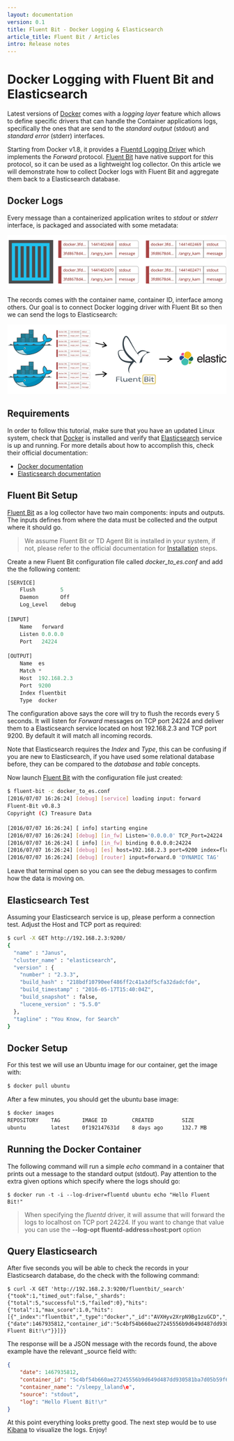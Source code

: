 ```yaml
---
layout: documentation
version: 0.1
title: Fluent Bit - Docker Logging & Elasticsearch
article_title: Fluent Bit / Articles
intro: Release notes
---
```


# Docker Logging with Fluent Bit and Elasticsearch

Latest versions of [Docker](http://www.docker.com) comes with a _logging layer_ feature which allows to define specific drivers that can handle the Container applications logs, specifically the ones that are send to the _standard output_ (stdout) and _standard error_ (stderr) interfaces.

Starting from Docker v1.8, it provides a [Fluentd Logging Driver](https://docs.docker.com/engine/admin/logging/fluentd/) which implements the _Forward_ protocol. [Fluent Bit](http://fluentbit.io) have native support for this protocol, so it can be used as a lightweight log collector. On this article we will demonstrate how to collect Docker logs with Fluent Bit and aggregate them back to a Elasticsearch database.

## Docker Logs

Every message than a containerized application writes to _stdout_ or _stderr_ interface, is packaged and associated with some metadata:

![](imgs/docker_container_messages.png)

The records comes with the container name, container ID, interface among others. Our goal is to connect Docker logging driver with Fluent Bit so then we can send the logs to Elasticsearch:

![](imgs/docker_flow_flb_elastic.png)


## Requirements

In order to follow this tutorial, make sure that you have an updated Linux system, check that [Docker](http://www.docker.com) is installed and verify that [Elasticsearch](http://www.elasticsearch.com) service is up and running. For more details about how to accomplish this, check their official documentation:

- [Docker documentation](https://docs.docker.com/engine/installation/linux/)
- [Elasticsearch documentation](https://www.elastic.co/guide/en/elasticsearch/reference/current/setup.html)

## Fluent Bit Setup

[Fluent Bit](http://fluentbit.io) as a log collector have two main components: inputs and outputs. The inputs defines from where the data must be collected and the output where it should go.

> We assume Fluent Bit or TD Agent Bit is installed in your system, if not, please refer to the official documentation for [Installation](http://fluentbit.io/documentation/0.8/installation/index.html) steps.

Create a new Fluent Bit configuration file called _docker\_to\_es.conf_ and add the the following content:

```python
[SERVICE]
    Flush        5
    Daemon       Off
    Log_Level    debug

[INPUT]
    Name   forward
    Listen 0.0.0.0
    Port   24224

[OUTPUT]
    Name  es
    Match *
    Host  192.168.2.3
    Port  9200
    Index fluentbit
    Type  docker
```

The configuration above says the core will try to flush the records every 5 seconds. It will listen for _Forward_ messages on TCP port 24224 and deliver them to a Elasticsearch service located on host 192.168.2.3 and TCP port 9200. By default it will match all incoming records.

Note that Elasticsearch requires the _Index_ and _Type_, this can be confusing if you are new to Elasticsearch, if you have used some relational database before, they can be compared to the _database_ and _table_ concepts.

Now launch [Fluent Bit](http://fluentbit.io) with the configuration file just created:

```bash
$ fluent-bit -c docker_to_es.conf
[2016/07/07 16:26:24] [debug] [service] loading input: forward
Fluent-Bit v0.8.3
Copyright (C) Treasure Data

[2016/07/07 16:26:24] [ info] starting engine
[2016/07/07 16:26:24] [debug] [in_fw] Listen='0.0.0.0' TCP_Port=24224
[2016/07/07 16:26:24] [ info] [in_fw] binding 0.0.0.0:24224
[2016/07/07 16:26:24] [debug] [es] host=192.168.2.3 port=9200 index=fluentbit type=docker
[2016/07/07 16:26:24] [debug] [router] input=forward.0 'DYNAMIC TAG'
```

Leave that terminal open so you can see the debug messages to confirm how the data is moving on.

## Elasticsearch Test

Assuming your Elasticsearch service is up, please perform a connection test. Adjust the Host and TCP port as required:

```bash
$ curl -X GET http://192.168.2.3:9200/
{
  "name" : "Janus",
  "cluster_name" : "elasticsearch",
  "version" : {
    "number" : "2.3.3",
    "build_hash" : "218bdf10790eef486ff2c41a3df5cfa32dadcfde",
    "build_timestamp" : "2016-05-17T15:40:04Z",
    "build_snapshot" : false,
    "lucene_version" : "5.5.0"
  },
  "tagline" : "You Know, for Search"
}
```

## Docker Setup

For this test we will use an Ubuntu image for our container, get the image with:

```bash
$ docker pull ubuntu
```

After a few minutes, you should get the ubuntu base image:

```bash
$ docker images
REPOSITORY    TAG       IMAGE ID        CREATED         SIZE
ubuntu        latest    0f192147631d    8 days ago      132.7 MB
```

## Running the Docker Container

The following command will run a simple _echo_ command in a container that prints out a message to the standard output (stdout). Pay attention to the extra given options which specify where the logs should go:

```
$ docker run -t -i --log-driver=fluentd ubuntu echo "Hello Fluent Bit!"
```

> When specifying the _fluentd_ driver, it will assume that will forward the logs to localhost on TCP port 24224. If you want to change that value you can use the __--log-opt fluentd-address=host:port__ option

## Query Elasticsearch

After five seconds you will be able to check the records in your Elasticsearch database, do the check with the following command:

```
$ curl -X GET 'http://192.168.2.3:9200/fluentbit/_search'
{"took":1,"timed_out":false,"_shards":{"total":5,"successful":5,"failed":0},"hits":{"total":1,"max_score":1.0,"hits":[{"_index":"fluentbit","_type":"docker","_id":"AVXHyv2XrpN9Bg1zuGCD","_score":1.0,"_source":{"date":1467935812,"container_id":"5c4bf54b660ae27245556b9d649d487dd930581ba7d05b59f6674d4e0e737521","container_name":"/sleepy_lalande","source":"stdout","log":"Hello Fluent Bit!\r"}}]}}
```

The response will be a JSON message with the records found, the above example have the relevant _source field with:

```json
{
    "date": 1467935812,
    "container_id": "5c4bf54b660ae27245556b9d649d487dd930581ba7d05b59f6674d4e0e737521",
    "container_name": "/sleepy_laland\e",
    "source": "stdout",
    "log": "Hello Fluent Bit!\r"
}
```

At this point everything looks pretty good. The next step would be to use [Kibana](https://www.elastic.co/products/kibana) to visualize the logs. Enjoy!
